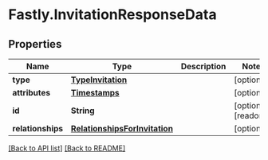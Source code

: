 # Fastly.InvitationResponseData

## Properties

Name | Type | Description | Notes
------------ | ------------- | ------------- | -------------
**type** | [**TypeInvitation**](TypeInvitation.md) |  | [optional] 
**attributes** | [**Timestamps**](Timestamps.md) |  | [optional] 
**id** | **String** |  | [optional] [readonly] 
**relationships** | [**RelationshipsForInvitation**](RelationshipsForInvitation.md) |  | [optional] 


[[Back to API list]](../../README.md#endpoints) [[Back to README]](../../README.md)
